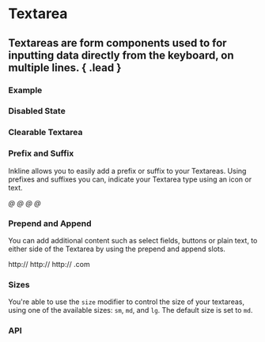 # Textarea
## Textareas are form components used to for inputting data directly from the keyboard, on multiple lines. { .lead }

### Example

<i-code-preview title="Basic Textarea" link="https://github.com/inkline/inkline/tree/master/src/components/Textarea">

<i-textarea v-model="textareaValue" placeholder="Type something.." />

<template slot="html">

~~~html
<i-textarea v-model="value" placeholder="Type something.." />
~~~

</template>
<template slot="js">

~~~js
export default {
  data () {
    return {
      value: ''
    };
  }
}
~~~

</template>
</i-code-preview>

### Disabled State

<i-code-preview title="Disabled Textarea" link="https://github.com/inkline/inkline/tree/master/src/components/Textarea">

<i-textarea v-model="disabledTextareaValue" placeholder="Type something.." disabled />

<template slot="html">

~~~html
<i-textarea v-model="value" placeholder="Type something.." disabled />
~~~

</template>
<template slot="js">

~~~js
export default {
  data () {
    return {
      value: ''
    };
  }
}
~~~

</template>
</i-code-preview>

### Clearable Textarea

<i-code-preview title="Clearable Textarea" link="https://github.com/inkline/inkline/tree/master/src/components/Textarea">

<i-textarea v-model="clearableTextareaValue" placeholder="Type something.." clearable />

<template slot="html">

~~~html
<i-textarea v-model="value" placeholder="Type something.." clearable />
~~~

</template>
<template slot="js">

~~~js
export default {
  data () {
    return {
      value: ''
    };
  }
}
~~~

</template>
</i-code-preview>

### Prefix and Suffix
Inkline allows you to easily add a prefix or suffix to your Textareas. Using prefixes and suffixes you can, indicate 
your Textarea type using an icon or text. 

<i-code-preview title="Textarea Prefix and Suffix" link="https://github.com/inkline/inkline/tree/master/src/components/Textarea">

<i-textarea v-model="prefixTextareaValue" placeholder="Type something.." class="_margin-bottom-1">
    <i slot="prefix" class="form-input-icon">@</i>
</i-textarea>

<i-textarea v-model="suffixTextareaValue" placeholder="Type something.." class="_margin-bottom-1">
    <i slot="suffix" class="form-input-icon">@</i>
</i-textarea>

<i-textarea v-model="prefixSuffixTextareaValue" placeholder="Type something..">
    <i slot="prefix" class="form-input-icon">@</i>
    <i slot="suffix" class="form-input-icon">@</i>
</i-textarea>

<template slot="html">

~~~html
<i-textarea v-model="value" placeholder="Type something..">
    <i slot="prefix" class="form-input-icon">@</i>
</i-textarea>
~~~
~~~html
<i-textarea v-model="value" placeholder="Type something..">
    <i slot="suffix" class="form-input-icon">@</i>
</i-textarea>
~~~
~~~html
<i-textarea v-model="value" placeholder="Type something..">
    <i slot="prefix" class="form-input-icon">@</i>
    <i slot="suffix" class="form-input-icon">@</i>
</i-textarea>
~~~

</template>
<template slot="js">

~~~js
export default {
  data () {
    return {
      value: 'Lorem ipsum dolor sit amet, consectetur adipiscing..'
    };
  }
}
~~~

</template>
</i-code-preview>

### Prepend and Append
You can add additional content such as select fields, buttons or plain text, to either side of the Textarea by using the prepend and append slots.

<i-code-preview title="Textarea Prepend and Append" link="https://github.com/inkline/inkline/tree/master/src/components/Textarea">

<i-textarea v-model="prependTextareaValue" placeholder="Type something.." class="_margin-bottom-1">
    <span slot="prepend" class="form-input-prepend">http://</span>
</i-textarea>

<i-textarea v-model="appendTextareaValue" placeholder="Type something.." class="_margin-bottom-1">
    <span slot="append" class="form-input-append">http://</span>
</i-textarea>

<i-textarea v-model="prependAppendTextareaValue" placeholder="Type something..">
    <span slot="prepend" class="form-input-prepend">http://</span>
    <span slot="append" class="form-input-append">.com</span>
</i-textarea>

<template slot="html">

~~~html
<i-textarea v-model="value" placeholder="Type something..">
    <span slot="prepend" class="form-input-prepend">http://</span>
</i-textarea>
~~~
~~~html
<i-textarea v-model="value" placeholder="Type something..">
    <span slot="append" class="form-input-append">.com</span>
</i-textarea>
~~~
~~~html
<i-textarea v-model="value" placeholder="Type something..">
    <span slot="prepend" class="form-input-prepend">http://</span>
    <span slot="append" class="form-input-append">.com</span>
</i-textarea>
~~~

</template>
<template slot="js">

~~~js
export default {
  data () {
    return {
      value: ''
    };
  }
}
~~~

</template>
</i-code-preview>


### Sizes
You're able to use the `size` modifier to control the size of your textareas, using one of the available sizes: `sm`, `md`, and `lg`. The default size is set to `md`.

<i-code-preview title="Textarea Sizes" link="https://github.com/inkline/inkline/tree/master/src/components/Textarea">

<i-textarea size="sm" v-model="smTextareaValue" placeholder="Type something small.." class="_margin-bottom-1" />
<i-textarea size="md" v-model="mdTextareaValue" placeholder="Type something medium.." class="_margin-bottom-1" />
<i-textarea size="lg" v-model="lgTextareaValue" placeholder="Type something large.." />

<template slot="html">

~~~html
<i-textarea size="sm" v-model="value" placeholder="Type something small.." />
~~~
~~~html
<i-textarea size="md" v-model="value" placeholder="Type something medium.." />
~~~
~~~html
<i-textarea size="lg" v-model="value" placeholder="Type something large.." />
~~~

</template>
<template slot="js">

~~~js
export default {
  data () {
    return {
      value: ''
    };
  }
}
~~~

</template>
</i-code-preview>


### API

<i-api-preview title="Textarea API" markup="i-textarea" expanded>
    <template slot="props">
        <table class="table -bordered">
            <thead>
                <tr>
                    <th>Property</th>
                    <th>Description</th>
                    <th>Type</th>
                    <th>Accepted</th>
                    <th>Default</th>
                </tr>
            </thead>
            <tbody>
                <tr>
                    <td>clearable</td>
                    <td>Sets the textarea as clearable. Clearable textareas have a clear icon when value a is provided.</td>
                    <td><code>Boolean</code></td>
                    <td><code>true</code>, <code>false</code></td>
                    <td><code>false</code></td>
                </tr>
                <tr>
                    <td>disabled</td>
                    <td>Sets the state of the textarea form component as disabled.</td>
                    <td><code>Boolean</code></td>
                    <td><code>true</code>, <code>false</code></td>
                    <td><code>false</code></td>
                </tr>
                <tr>
                    <td>placeholder</td>
                    <td>Sets the placeholder of the textarea form component.</td>
                    <td><code>String</code></td>
                    <td></td>
                    <td></td>
                </tr>
                <tr>
                    <td>readonly</td>
                    <td>Sets the state of the textarea form component as readonly.</td>
                    <td><code>Boolean</code></td>
                    <td><code>true</code>, <code>false</code></td>
                    <td><code>false</code></td>
                </tr>
                <tr>
                    <td>schema</td>
                    <td>Provides a schema binding to the textarea form component. See the <nuxt-link to="/docs/forms/form-validation">Form Validation</nuxt-link> documentation.</td>
                    <td><code>Object</code></td>
                    <td></td>
                    <td></td>
                </tr>
                <tr>
                    <td>size</td>
                    <td>Sets the size of the textarea form component.</td>
                    <td><code>String</code></td>
                    <td><code>sm</code>, <code>md</code>, <code>lg</code></td>
                    <td><code>md</code></td>
                </tr>
                <tr>
                    <td>value</td>
                    <td>Sets the value of the textarea form component. To be provided using the <code>v-model</code> directive.</td>
                    <td><code>String</code></td>
                    <td></td>
                    <td></td>
                </tr>
            </tbody>
        </table>
    </template>
    <template slot="slots">
        <table class="table -bordered _margin-bottom-0">
            <thead>
                <tr>
                    <th>Name</th>
                    <th>Description</th>
                </tr>
            </thead>
            <tbody>
                <tr>
                    <td>prepend</td>
                    <td>Slot for textarea prepend content. Prepended content appears before the textarea inside a button-like container.</td>
                </tr>
                <tr>
                    <td>append</td>
                    <td>Slot for textarea append content. Appended content appears after the textarea inside a button-like container.</td>
                </tr>
                <tr>
                    <td>prefix</td>
                    <td>Slot for textarea prefix content. The prefix content appears inside the textarea field, on the left side.</td>
                </tr>
                <tr>
                    <td>suffix</td>
                    <td>Slot for textarea suffix content. The suffix content appears inside the textarea field, on the right side.</td>
                </tr>
            </tbody>
        </table>
    </template>
    <template slot="events">
        <table class="table -bordered _margin-bottom-0">
            <thead>
                <tr>
                    <th>Name</th>
                    <th>Description</th>
                    <th>Prototype</th>
                </tr>
            </thead>
            <tbody>
                <tr>
                    <td>click</td>
                    <td>Emitted when textarea form component is clicked.</td>
                    <td><code>(event: Event) => {}</code></td>
                </tr>
                <tr>
                    <td>focus</td>
                    <td>Emitted when textarea form component is focused.</td>
                    <td><code>(event: Event) => {}</code></td>
                </tr>
                <tr>
                    <td>blur</td>
                    <td>Emitted when textarea form component is blurred.</td>
                    <td><code>(event: Event) => {}</code></td>
                </tr>
                <tr>
                    <td>change</td>
                    <td>Emitted when textarea form component value changes.</td>
                    <td><code>(value: String) => {}</code></td>
                </tr>
                <tr>
                    <td>input</td>
                    <td>Emitted when textarea form component value changes.</td>
                    <td><code>(value: String) => {}</code></td>
                </tr>
                <tr>
                    <td>mouseenter</td>
                    <td>Emitted when textarea form component is hovered.</td>
                    <td><code>(value: String) => {}</code></td>
                </tr>
                <tr>
                    <td>mouseleave</td>
                    <td>Emitted when textarea form component is not hovered anymore.</td>
                    <td><code>(value: String) => {}</code></td>
                </tr>
            </tbody>
        </table>
    </template>
</i-api-preview>
